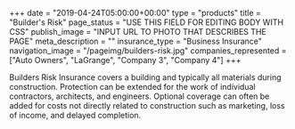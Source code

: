 +++
date = "2019-04-24T05:00:00+00:00"
type = "products"
title = "Builder's Risk"
page_status = "USE THIS FIELD FOR EDITING BODY WITH CSS"
publish_image = "INPUT URL TO PHOTO THAT DESCRIBES THE PAGE"
meta_description = ""
insurance_type = "Business Insurance"
navigation_image = "/pageimg/builders-risk.jpg"
companies_represented = ["Auto Owners", "LaGrange", "Company 3", "Company 4"]
+++

Builders Risk Insurance covers a building and typically all materials during construction. Protection can be extended for the work of individual contractors, architects, and engineers. Optional coverage can often be added for costs not directly related to construction such as marketing, loss of income, and delayed completion.